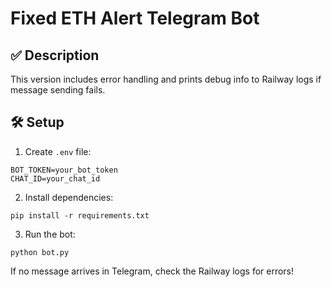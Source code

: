 # Fixed ETH Alert Telegram Bot

## ✅ Description
This version includes error handling and prints debug info to Railway logs if message sending fails.

## 🛠 Setup
1. Create `.env` file:
```
BOT_TOKEN=your_bot_token
CHAT_ID=your_chat_id
```

2. Install dependencies:
```
pip install -r requirements.txt
```

3. Run the bot:
```
python bot.py
```

If no message arrives in Telegram, check the Railway logs for errors!
